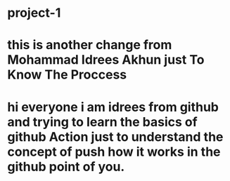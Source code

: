 # project-1
# this is another change from Mohammad Idrees Akhun just To Know The Proccess 
# hi everyone i am idrees from github and trying to learn the basics of github Action just to understand the concept of push how it works in the github point of you.